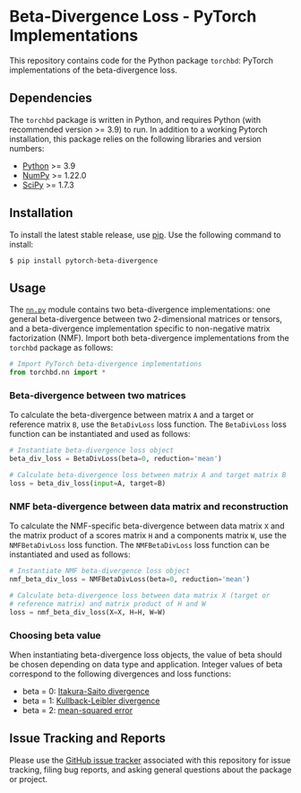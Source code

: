 # Beta-Divergence Loss - PyTorch Implementations

This repository contains code for the Python package `torchbd`: PyTorch implementations of the beta-divergence loss.


## Dependencies

The `torchbd` package is written in Python, and requires Python (with recommended version >= 3.9) to run. In addition to a working Pytorch installation, this package relies on the following libraries and version numbers:

* [Python](https://www.python.org/) >= 3.9
* [NumPy](https://numpy.org/) >= 1.22.0
* [SciPy](https://www.scipy.org/) >= 1.7.3


## Installation

To install the latest stable release, use [pip](https://pip.pypa.io/en/stable/). Use the following command to install:

    $ pip install pytorch-beta-divergence


## Usage

The [`nn.py`](https://github.com/wecarsoniv/pytorch-beta-divergence/blob/main/src/torch_beta_div/nn.py) module contains two beta-divergence implementations: one general beta-divergence between two 2-dimensional matrices or tensors, and a beta-divergence implementation specific to non-negative matrix factorization (NMF). Import both beta-divergence implementations from the `torchbd` package as follows:

```python
# Import PyTorch beta-divergence implementations
from torchbd.nn import *

```


### Beta-divergence between two matrices

To calculate the beta-divergence between matrix `A` and a target or reference matrix `B`, use the `BetaDivLoss` loss function. The `BetaDivLoss` loss function can be instantiated and used as follows:

```python
# Instantiate beta-divergence loss object
beta_div_loss = BetaDivLoss(beta=0, reduction='mean')

# Calculate beta-divergence loss between matrix A and target matrix B
loss = beta_div_loss(input=A, target=B)

```


### NMF beta-divergence between data matrix and reconstruction

To calculate the NMF-specific beta-divergence between data matrix `X` and the matrix product of a scores matrix `H` and a components matrix `W`, use the `NMFBetaDivLoss` loss function. The `NMFBetaDivLoss` loss function can be instantiated and used as follows:

```python
# Instantiate NMF beta-divergence loss object
nmf_beta_div_loss = NMFBetaDivLoss(beta=0, reduction='mean')

# Calculate beta-divergence loss between data matrix X (target or
# reference matrix) and matrix product of H and W
loss = nmf_beta_div_loss(X=X, H=H, W=W)

```


### Choosing beta value

When instantiating beta-divergence loss objects, the value of beta should be chosen depending on data type and application. Integer values of beta correspond to the following divergences and loss functions:

* beta = 0: [Itakura-Saito divergence](https://en.wikipedia.org/wiki/Itakura-Saito_distance)
* beta = 1: [Kullback-Leibler divergence](https://en.wikipedia.org/wiki/Kullback-Leibler_divergence)
* beta = 2: [mean-squared error](https://en.wikipedia.org/wiki/Mean_squared_error)


## Issue Tracking and Reports

Please use the [GitHub issue tracker](https://github.com/wecarsoniv/pytorch-beta-divergence/issues) associated with this repository for issue tracking, filing bug reports, and asking general questions about the package or project.

